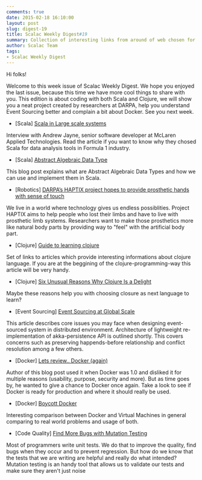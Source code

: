 ```yaml
---
comments: true
date: 2015-02-18 16:10:00
layout: post
slug: digest-19
title: Scalac Weekly Digest#19
summary: Collection of interesting links from around of web chosen for you by Scalac team
author: Scalac Team
tags:
- Scalac Weekly Digest
---
```


Hi folks!

Welcome to this week issue of Scalac Weekly Digest. We hope you enjoyed the last issue, because this time we have more cool things to share with you. This edition is about coding with both Scala and Clojure, we will show you a neat project created by researchers at DARPA, help you understand Event Sourcing better and complain a bit about Docker. See you next week.

* \[Scala\] [Scala in Large scale systems](http://www.infoq.com/articles/Scala-Series-Part-1) 

Interview with Andrew Jayne, senior software developer at McLaren Applied Technologies. Read the article if you want to know why they chosed Scala for data analysis tools in Formula 1 industry.

* \[Scala\] [Abstract Algebraic Data Type](http://bertails.org/2015/02/15/abstract-algebraic-data-type)

This blog post explains what are Abstract Algebraic Data Types and how we can use and implement them in Scala.

* \[Robotics\] [DARPA’s HAPTIX project hopes to provide prosthetic hands with sense of touch](http://robohub.org/darpas-haptix-project-hopes-to-provide-prosthetic-hands-with-sense-of-touch/) 

We live in a world where technology gives us endless possiblities. Project HAPTIX aims to help people who lost their limbs and have to live with prosthetic limb systems. Researchers want to make those prosthetics more like natural body parts by providing way to "feel" with the artificial body part.

* \[Clojure\] [Guide to learning clojure](http://www.lispcast.com/ultimate-guide-to-learning-clojure-for-free) 

Set of links to articles which provide interesting informations about clojure language. If you are at the beggining of the clojure-programming-way this article will be very handy.

* \[Clojure\] [Six Unusual Reasons Why Clojure Is a Delight](http://deliberate-software.com/unusual-reasons-why-clojure-is-a-delight/)

Maybe these reasons help you with choosing closure as next language to learn?

* \[Event Sourcing\] [Event Sourcing at Global Scale](http://krasserm.github.io/2015/01/13/event-sourcing-at-global-scale/)

This article describes core issues you may face when designing event-sourced system in distributed environment. Architecture of lightweight re-implementation of akka-persistence API is outlined shortly. This covers concerns such as preserving happends-before relationship and conflict resolution among a few others.

* \[Docker\] [Lets review.. Docker (again)](http://iops.io/blog/docker-hype/)

Author of this blog post used it when Docker was 1.0 and disliked it for multiple reasons (usability, purpose, security and more). But as time goes by, he wanted to give a chance to Docker once again. Take a look to see if Docker is ready for production and where it should really be used.

* \[Docker\] [Boycott Docker](http://www.boycottdocker.org)

Interesting comparison between Docker and Virtual Machines in general comparing to real world problems and usage of both.

* \[Code Quality\] [Find More Bugs with Mutation Testing ](https://gofore.com/ohjelmistokehitys/find-bugs-mutation-testing/) 

Most of programmers write unit tests. We do that to improve the quality, find bugs when they occur and to prevent regression. But how do we know that the tests that we are writing are helpful and really do what intended? Mutation testing is an handy tool that allows us to validate our tests and make sure they aren't just noise

